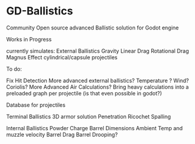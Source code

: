 # GD-Ballistics

Community Open source advanced Ballistic solution for Godot engine



Works in Progress

currently simulates:
     External Ballistics
          Gravity
          Linear Drag
          Rotational Drag
          Magnus Effect
          cylindrical/capsule projectiles

To do:

Fix Hit Detection 
More advanced external ballistics?
     Temperature ?
     Wind?
     Coriolis?
     More Advanced Air Calculations?
Bring heavy calculations into a preloaded graph per projectile (is that even possible in godot?)

Database for projectiles


Terminal Ballistics
     3D armor solution 
     Penetration
     Ricochet
     Spalling
     
Internal Ballistics
     Powder Charge
     Barrel Dimensions
     Ambient Temp and muzzle velocity
     Barrel Drag
          Barrel Drooping?

